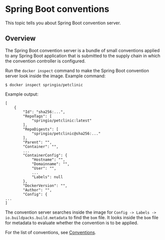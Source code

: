 # Spring Boot conventions

This topic tells you about Spring Boot convention server.

## <a id="overview"></a>Overview

The Spring Boot convention server is a bundle of small conventions applied to any Spring Boot
application that is submitted to the supply chain in which the convention controller is configured.

Run the `docker inspect` command to make the Spring Boot convention server look inside the image.
Example command:

```console
$ docker inspect springio/petclinic
```

Example output:

```console
[
    {
        "Id": "sha256:...",
        "RepoTags": [
            "springio/petclinic:latest"
        ],
        "RepoDigests": [
            "springio/petclinic@sha256:..."
        ],
        "Parent": "",
        "Container": "",
        ...
        "ContainerConfig": {
            "Hostname": "",
            "Domainname": "",
            "User": "",
            ...
            "Labels": null
        },
        "DockerVersion": "",
        "Author": "",
        "Config": {
...
]
```

The convention server searches inside the image for `Config -> Labels -> io.buildpacks.build.metadata`
to find the `bom` file. It looks inside the `bom` file for metadata to evaluate whether the
convention is to be applied.

For the list of conventions, see [Conventions](reference/conventions.hbs.md).
